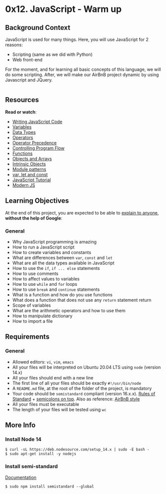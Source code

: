 <h1 class="gap">0x12. JavaScript - Warm up</h1>
<div class="panel-body">
    <h2>Background Context</h2>

<p>JavaScript is used for many things. Here, you will use JavaScript for 2 reasons:</p>

<ul>
<li>Scripting (same as we did with Python)</li>
<li>Web front-end</li>
</ul>

<p>For the moment, and for learning all basic concepts of this language, we will do some scripting.
After, we will make our AirBnB project dynamic by using Javascript and JQuery.</p>

<p><img src="https://s3.amazonaws.com/intranet-projects-files/holbertonschool-higher-level_programming+/303/Javascript-535.png.jpeg" alt="" style=""></p>

<h2>Resources</h2>

<p><strong>Read or watch</strong>:</p>

<ul>
<li><a href="/rltoken/OdMLtl6Y9mpQkaoEqJCRSg" title="Writing JavaScript Code" target="_blank">Writing JavaScript Code</a> </li>
<li><a href="/rltoken/iE6zaLw7pybp648IfRmk5Q" title="Variables" target="_blank">Variables</a> </li>
<li><a href="/rltoken/4td1BbZAYn4Dldi6k0CY7A" title="Data Types" target="_blank">Data Types</a> </li>
<li><a href="/rltoken/OdMLtl6Y9mpQkaoEqJCRSg" title="Operators" target="_blank">Operators</a> </li>
<li><a href="/rltoken/ALCoiVRvxmsjdqCUdWC_lg" title="Operator Precedence" target="_blank">Operator Precedence</a> </li>
<li><a href="/rltoken/Nlfhdy6Thyu_WgtBSqoAUw" title="Controlling Program Flow" target="_blank">Controlling Program Flow</a> </li>
<li><a href="/rltoken/Ta66PZ6_16K3q99oELvjkQ" title="Functions" target="_blank">Functions</a> </li>
<li><a href="/rltoken/osu583B5jskDVwmcm50-NQ" title="Objects and Arrays" target="_blank">Objects and Arrays</a> </li>
<li><a href="/rltoken/osu583B5jskDVwmcm50-NQ" title="Intrinsic Objects" target="_blank">Intrinsic Objects</a> </li>
<li><a href="/rltoken/mduSK-WOoRe6WohU1p2zZQ" title="Module patterns" target="_blank">Module patterns</a> </li>
<li><a href="/rltoken/kNWuHjyUvjr74wU2hBqd_A" title="var, let and const" target="_blank">var, let and const</a> </li>
<li><a href="/rltoken/qkp1hdLiI8DJje88bxcL6w" title="JavaScript Tutorial" target="_blank">JavaScript Tutorial</a> </li>
<li><a href="/rltoken/ieSajamJQ-Nv3XzcS_d5lA" title="Modern JS" target="_blank">Modern JS</a> </li>
</ul>

<h2>Learning Objectives</h2>

<p>At the end of this project, you are expected to be able to <a href="/rltoken/kr1GDINhryJdjBSzQxCv0w" title="explain to anyone" target="_blank">explain to anyone</a>, <strong>without the help of Google</strong>:</p>

<h3>General</h3>

<ul>
<li>Why JavaScript programming is amazing</li>
<li>How to run a JavaScript script</li>
<li>How to create variables and constants</li>
<li>What are differences between <code>var</code>, <code>const</code> and <code>let</code></li>
<li>What are all the data types available in JavaScript</li>
<li>How to use the <code>if</code>, <code>if ... else</code> statements</li>
<li>How to use comments</li>
<li>How to affect values to variables</li>
<li>How to use <code>while</code> and <code>for</code> loops</li>
<li>How to use <code>break</code> and <code>continue</code> statements</li>
<li>What is a function and how do you use functions</li>
<li>What does a function that does not use any <code>return</code> statement return</li>
<li>Scope of variables</li>
<li>What are the arithmetic operators and how to use them</li>
<li>How to manipulate dictionary</li>
<li>How to import a file</li>
</ul>

<h2>Requirements</h2>

<h3>General</h3>

<ul>
<li>Allowed editors: <code>vi</code>, <code>vim</code>, <code>emacs</code></li>
<li>All your files will be interpreted on Ubuntu 20.04 LTS using <code>node</code> (version 14.x)</li>
<li>All your files should end with a new line</li>
<li>The first line of all your files should be exactly <code>#!/usr/bin/node</code></li>
<li>A <code>README.md</code> file, at the root of the folder of the project, is mandatory</li>
<li>Your code should be <code>semistandard</code> compliant (version 16.x.x). <a href="/rltoken/EK3q1S4Ouo08kTMI42cSig" title="Rules of Standard" target="_blank">Rules of Standard</a> + <a href="/rltoken/FuXjfOYe18hUXCDoyMxBSg" title="semicolons on top" target="_blank">semicolons on top</a>. Also as reference: <a href="/rltoken/iIDdBVB4HNhPpb_5e5L-Qg" title="AirBnB style" target="_blank">AirBnB style</a></li>
<li>All your files must be executable</li>
<li>The length of your files will be tested using <code>wc</code></li>
</ul>

<h2>More Info</h2>

<h3>Install Node 14</h3>

<pre><code>$ curl -sL https://deb.nodesource.com/setup_14.x | sudo -E bash -
$ sudo apt-get install -y nodejs
</code></pre>

<h3>Install semi-standard</h3>

<p><a href="/rltoken/FuXjfOYe18hUXCDoyMxBSg" title="Documentation" target="_blank">Documentation</a></p>

<pre><code>$ sudo npm install semistandard --global
</code></pre>

  </div>